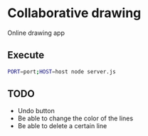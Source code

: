 # Collaborative drawing

Online drawing app

## Execute

```bash
PORT=port;HOST=host node server.js
```

## TODO

* Undo button
* Be able to change the color of the lines
* Be able to delete a certain line
